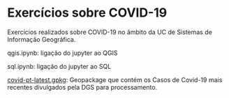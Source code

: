 # Exercícios sobre COVID-19

Exercícios realizados sobre COVID-19 no âmbito da UC de Sistemas de Informação Geográfica.

qgis.ipynb: ligação do jupyter ao QGIS

sql.ipynb: ligação do jupyter ao SQL

[covid-pt-latest.gpkg](https://github.com/jgrocha/covid-pt): Geopackage que contém os Casos de Covid-19 mais recentes divulgados pela DGS para processamento. 
